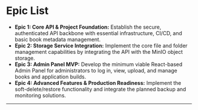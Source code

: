 # **Epic List**

* **Epic 1: Core API & Project Foundation:** Establish the secure, authenticated API backbone with essential infrastructure, CI/CD, and basic book metadata management.
* **Epic 2: Storage Service Integration:** Implement the core file and folder management capabilities by integrating the API with the MinIO object storage.
* **Epic 3: Admin Panel MVP:** Develop the minimum viable React-based Admin Panel for administrators to log in, view, upload, and manage books and application builds.
* **Epic 4: Advanced Features & Production Readiness:** Implement the soft-delete/restore functionality and integrate the planned backup and monitoring solutions.

---